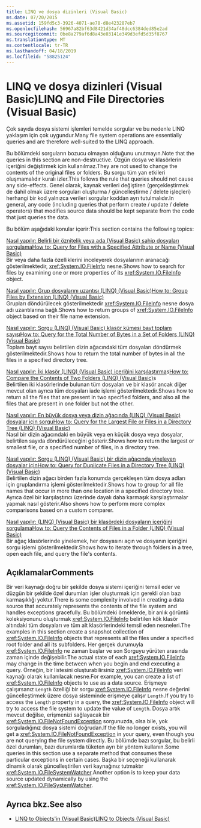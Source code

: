 ```yaml
---
title: LINQ ve dosya dizinleri (Visual Basic)
ms.date: 07/20/2015
ms.assetid: 159fd5c3-3926-4071-ae78-d8e423287eb7
ms.openlocfilehash: 56967a82bf63d8421d34af48dcc6384ded85e2ad
ms.sourcegitcommit: 0be8a279af6d8a43e03141e349d3efd5d35f8767
ms.translationtype: MT
ms.contentlocale: tr-TR
ms.lasthandoff: 04/18/2019
ms.locfileid: "58825124"
---
```

# <a name="linq-and-file-directories-visual-basic"></a><span data-ttu-id="d3345-102">LINQ ve dosya dizinleri (Visual Basic)</span><span class="sxs-lookup"><span data-stu-id="d3345-102">LINQ and File Directories (Visual Basic)</span></span>
<span data-ttu-id="d3345-103">Çok sayıda dosya sistemi işlemleri temelde sorgular ve bu nedenle LINQ yaklaşım için çok uygundur.</span><span class="sxs-lookup"><span data-stu-id="d3345-103">Many file system operations are essentially queries and are therefore well-suited to the LINQ approach.</span></span>  
  
 <span data-ttu-id="d3345-104">Bu bölümdeki sorguların bozucu olmayan olduğunu unutmayın.</span><span class="sxs-lookup"><span data-stu-id="d3345-104">Note that the queries in this section are non-destructive.</span></span> <span data-ttu-id="d3345-105">Özgün dosya ve klasörlerin içeriğini değiştirmek için kullanılmaz.</span><span class="sxs-lookup"><span data-stu-id="d3345-105">They are not used to change the contents of the original files or folders.</span></span> <span data-ttu-id="d3345-106">Bu sorgu tüm yan etkileri oluşmamalıdır kuralı izler.</span><span class="sxs-lookup"><span data-stu-id="d3345-106">This follows the rule that queries should not cause any side-effects.</span></span> <span data-ttu-id="d3345-107">Genel olarak, kaynak verileri değiştiren (gerçekleştirmek de dahil olmak üzere sorguları oluşturma / güncelleştirme / delete işleçleri) herhangi bir kod yalnızca verileri sorgular koddan ayrı tutulmalıdır.</span><span class="sxs-lookup"><span data-stu-id="d3345-107">In general, any code (including queries that perform create / update / delete operators) that modifies source data should be kept separate from the code that just queries the data.</span></span>  
  
 <span data-ttu-id="d3345-108">Bu bölüm aşağıdaki konular içerir:</span><span class="sxs-lookup"><span data-stu-id="d3345-108">This section contains the following topics:</span></span>  
  
 [<span data-ttu-id="d3345-109">Nasıl yapılır: Belirli bir öznitelik veya ada (Visual Basic) sahip dosyaları sorgulama</span><span class="sxs-lookup"><span data-stu-id="d3345-109">How to: Query for Files with a Specified Attribute or Name (Visual Basic)</span></span>](../../../../visual-basic/programming-guide/concepts/linq/how-to-query-for-files-with-a-specified-attribute-or-name.md)  
 <span data-ttu-id="d3345-110">Bir veya daha fazla özelliklerini inceleyerek dosyalarının aranacağı gösterilmektedir, <xref:System.IO.FileInfo> nesne.</span><span class="sxs-lookup"><span data-stu-id="d3345-110">Shows how to search for files by examining one or more properties of its <xref:System.IO.FileInfo> object.</span></span>  
  
 [<span data-ttu-id="d3345-111">Nasıl yapılır: Grup dosyalarını uzantısı (LINQ) (Visual Basic)</span><span class="sxs-lookup"><span data-stu-id="d3345-111">How to: Group Files by Extension (LINQ) (Visual Basic)</span></span>](../../../../visual-basic/programming-guide/concepts/linq/how-to-group-files-by-extension-linq.md)  
 <span data-ttu-id="d3345-112">Grupları döndürülecek gösterilmektedir <xref:System.IO.FileInfo> nesne dosya adı uzantılarına bağlı.</span><span class="sxs-lookup"><span data-stu-id="d3345-112">Shows how to return groups of <xref:System.IO.FileInfo> object based on their file name extension.</span></span>  
  
 [<span data-ttu-id="d3345-113">Nasıl yapılır: Sorgu (LINQ) (Visual Basic) klasör kümesi bayt toplam sayısı</span><span class="sxs-lookup"><span data-stu-id="d3345-113">How to: Query for the Total Number of Bytes in a Set of Folders (LINQ) (Visual Basic)</span></span>](../../../../visual-basic/programming-guide/concepts/linq/how-to-query-for-the-total-number-of-bytes-in-a-set-of-folders.md)  
 <span data-ttu-id="d3345-114">Toplam bayt sayısı belirtilen dizin ağacındaki tüm dosyaları döndürmek gösterilmektedir.</span><span class="sxs-lookup"><span data-stu-id="d3345-114">Shows how to return the total number of bytes in all the files in a specified directory tree.</span></span>  
  
 <span data-ttu-id="d3345-115">[Nasıl yapılır: İki klasör (LINQ) (Visual Basic) içeriğini karşılaştırma](../../../../visual-basic/programming-guide/concepts/linq/how-to-compare-the-contents-of-two-folders-linq.md)s</span><span class="sxs-lookup"><span data-stu-id="d3345-115">[How to: Compare the Contents of Two Folders (LINQ) (Visual Basic)](../../../../visual-basic/programming-guide/concepts/linq/how-to-compare-the-contents-of-two-folders-linq.md)s</span></span>  
 <span data-ttu-id="d3345-116">Belirtilen iki klasörlerinde bulunan tüm dosyaları ve bir klasör ancak diğer mevcut olan ayrıca tüm dosyaları iade işlemi gösterilmektedir.</span><span class="sxs-lookup"><span data-stu-id="d3345-116">Shows how to return all the files that are present in two specified folders, and also all the files that are present in one folder but not the other.</span></span>  
  
 [<span data-ttu-id="d3345-117">Nasıl yapılır: En büyük dosya veya dizin ağacında (LINQ) (Visual Basic) dosyalar için sorgu</span><span class="sxs-lookup"><span data-stu-id="d3345-117">How to: Query for the Largest File or Files in a Directory Tree (LINQ) (Visual Basic)</span></span>](../../../../visual-basic/programming-guide/concepts/linq/how-to-query-for-the-largest-file-or-files-in-a-directory-tree.md)  
 <span data-ttu-id="d3345-118">Nasıl bir dizin ağacındaki en büyük veya en küçük dosya veya dosyalar, belirtilen sayıda döndürüleceğini gösterir.</span><span class="sxs-lookup"><span data-stu-id="d3345-118">Shows how to return the largest or smallest file, or a specified number of files, in a directory tree.</span></span>  
  
 [<span data-ttu-id="d3345-119">Nasıl yapılır: Sorgu (LINQ) (Visual Basic) bir dizin ağacında yineleyen dosyalar için</span><span class="sxs-lookup"><span data-stu-id="d3345-119">How to: Query for Duplicate Files in a Directory Tree (LINQ) (Visual Basic)</span></span>](../../../../visual-basic/programming-guide/concepts/linq/how-to-query-for-duplicate-files-in-a-directory-tree-linq.md)  
 <span data-ttu-id="d3345-120">Belirtilen dizin ağacı birden fazla konumda gerçekleşen tüm dosya adları için gruplandırma işlemi gösterilmektedir.</span><span class="sxs-lookup"><span data-stu-id="d3345-120">Shows how to group for all file names that occur in more than one location in a specified directory tree.</span></span> <span data-ttu-id="d3345-121">Ayrıca özel bir karşılaştırıcı üzerinde dayalı daha karmaşık karşılaştırmalar yapmak nasıl gösterir.</span><span class="sxs-lookup"><span data-stu-id="d3345-121">Also shows how to perform more complex comparisons based on a custom comparer.</span></span>  
  
 [<span data-ttu-id="d3345-122">Nasıl yapılır: (LINQ) (Visual Basic) bir klasördeki dosyaların içeriğini sorgulama</span><span class="sxs-lookup"><span data-stu-id="d3345-122">How to: Query the Contents of Files in a Folder (LINQ) (Visual Basic)</span></span>](../../../../visual-basic/programming-guide/concepts/linq/how-to-query-the-contents-of-files-in-a-folder-linq.md)  
 <span data-ttu-id="d3345-123">Bir ağaç klasörlerinde yinelemek, her dosyasını açın ve dosyanın içeriğini sorgu işlemi gösterilmektedir.</span><span class="sxs-lookup"><span data-stu-id="d3345-123">Shows how to iterate through folders in a tree, open each file, and query the file's contents.</span></span>  
  
## <a name="comments"></a><span data-ttu-id="d3345-124">Açıklamalar</span><span class="sxs-lookup"><span data-stu-id="d3345-124">Comments</span></span>  
 <span data-ttu-id="d3345-125">Bir veri kaynağı doğru bir şekilde dosya sistemi içeriğini temsil eder ve düzgün bir şekilde özel durumları işler oluşturmak için gerekli olan bazı karmaşıklığı yoktur.</span><span class="sxs-lookup"><span data-stu-id="d3345-125">There is some complexity involved in creating a data source that accurately represents the contents of the file system and handles exceptions gracefully.</span></span> <span data-ttu-id="d3345-126">Bu bölümdeki örneklerde, bir anlık görüntü koleksiyonunu oluşturmak <xref:System.IO.FileInfo> belirtilen kök klasör altındaki tüm dosyaları ve tüm alt klasörlerindeki temsil eden nesneleri.</span><span class="sxs-lookup"><span data-stu-id="d3345-126">The examples in this section create a snapshot collection of <xref:System.IO.FileInfo> objects that represents all the files under a specified root folder and all its subfolders.</span></span> <span data-ttu-id="d3345-127">Her gerçek durumuyla <xref:System.IO.FileInfo> ne zaman başlar ve son Sorguyu yürüten arasında zaman içinde değişebilir.</span><span class="sxs-lookup"><span data-stu-id="d3345-127">The actual state of each <xref:System.IO.FileInfo> may change in the time between when you begin and end executing a query.</span></span> <span data-ttu-id="d3345-128">Örneğin, bir listesini oluşturabilirsiniz <xref:System.IO.FileInfo> veri kaynağı olarak kullanılacak nesne.</span><span class="sxs-lookup"><span data-stu-id="d3345-128">For example, you can create a list of <xref:System.IO.FileInfo> objects to use as a data source.</span></span> <span data-ttu-id="d3345-129">Erişmeye çalışırsanız `Length` özelliği bir sorgu <xref:System.IO.FileInfo> nesne değerini güncelleştirmek üzere dosya sisteminde erişmeye çalışır `Length`.</span><span class="sxs-lookup"><span data-stu-id="d3345-129">If you try to access the `Length` property in a query, the <xref:System.IO.FileInfo> object will try to access the file system to update the value of `Length`.</span></span> <span data-ttu-id="d3345-130">Dosya artık mevcut değilse, erişmenizi sağlayacak bir <xref:System.IO.FileNotFoundException> sorgunuzda, olsa bile, yok sorguladığınız dosya sistemi doğrudan.</span><span class="sxs-lookup"><span data-stu-id="d3345-130">If the file no longer exists, you will get a <xref:System.IO.FileNotFoundException> in your query, even though you are not querying the file system directly.</span></span> <span data-ttu-id="d3345-131">Bu bölümde bazı sorgular, bu belirli özel durumları, bazı durumlarda tüketen ayrı bir yöntem kullanın.</span><span class="sxs-lookup"><span data-stu-id="d3345-131">Some queries in this section use a separate method that consumes these particular exceptions in certain cases.</span></span> <span data-ttu-id="d3345-132">Başka bir seçeneği kullanarak dinamik olarak güncelleştirilen veri kaynağınız tutmaktır <xref:System.IO.FileSystemWatcher>.</span><span class="sxs-lookup"><span data-stu-id="d3345-132">Another option is to keep your data source updated dynamically by using the <xref:System.IO.FileSystemWatcher>.</span></span>  
  
## <a name="see-also"></a><span data-ttu-id="d3345-133">Ayrıca bkz.</span><span class="sxs-lookup"><span data-stu-id="d3345-133">See also</span></span>

- [<span data-ttu-id="d3345-134">LINQ to Objects'in (Visual Basic)</span><span class="sxs-lookup"><span data-stu-id="d3345-134">LINQ to Objects (Visual Basic)</span></span>](../../../../visual-basic/programming-guide/concepts/linq/linq-to-objects.md)
